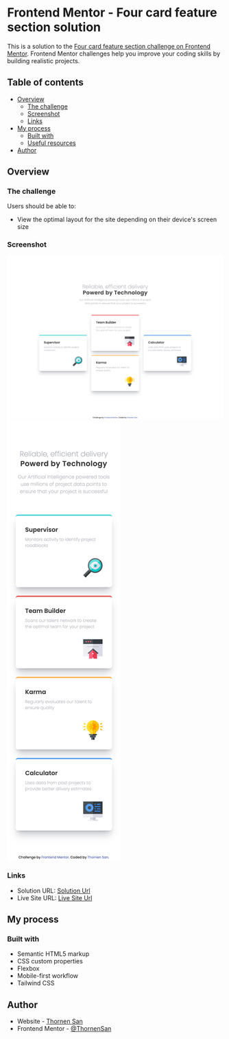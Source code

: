# Frontend Mentor - Four card feature section solution

This is a solution to the [Four card feature section challenge on Frontend Mentor](https://www.frontendmentor.io/challenges/four-card-feature-section-weK1eFYK). Frontend Mentor challenges help you improve your coding skills by building realistic projects.

## Table of contents

- [Overview](#overview)
  - [The challenge](#the-challenge)
  - [Screenshot](#screenshot)
  - [Links](#links)
- [My process](#my-process)
  - [Built with](#built-with)
  - [Useful resources](#useful-resources)
- [Author](#author)

## Overview

### The challenge

Users should be able to:

- View the optimal layout for the site depending on their device's screen size

### Screenshot

![](./screenshots/desktop-screenshot.png)
![](./screenshots/mobile-screenshot.png)

### Links

- Solution URL: [Solution Url](https://github.com/ThornenSan/Frontend-Mentor-Four-Card-Feature-Section.git)
- Live Site URL: [Live Site Url](https://thornensan.github.io/Frontend-Mentor-Four-Card-Feature-Section)

## My process

### Built with

- Semantic HTML5 markup
- CSS custom properties
- Flexbox
- Mobile-first workflow
- Tailwind CSS

## Author

- Website - [Thornen San](https://thornensan.netlify.app)
- Frontend Mentor - [@ThornenSan](https://www.frontendmentor.io/profile/ThornenSan)
